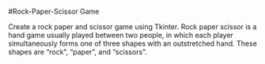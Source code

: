 #Rock-Paper-Scissor Game

Create a rock paper and scissor game using Tkinter. Rock paper scissor is a hand game usually played between two people, in which each player simultaneously forms
one of three shapes with an outstretched hand. These shapes are “rock”, “paper”, and “scissors”.
